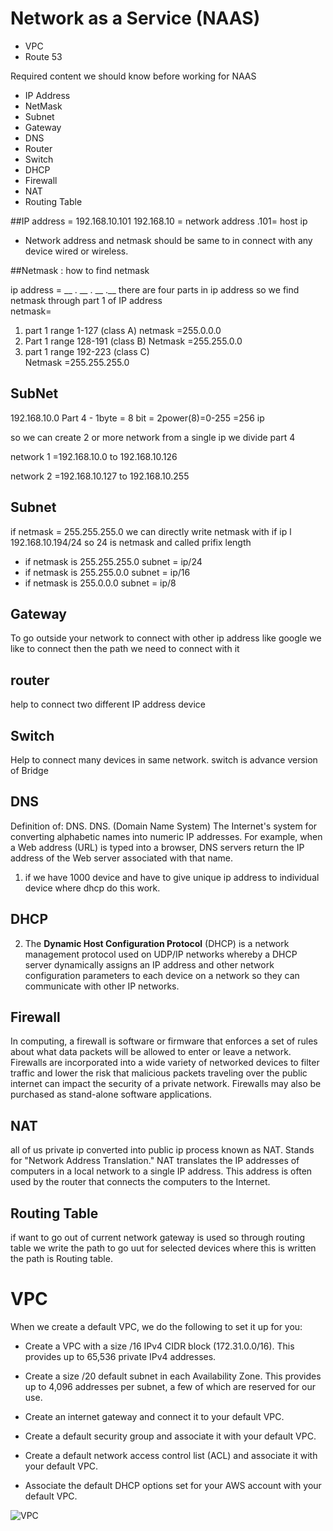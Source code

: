 # Network as a Service (NAAS)

* VPC
* Route 53 

Required content we should know before working for NAAS
* IP Address
* NetMask
* Subnet 
* Gateway
* DNS
* Router
* Switch
* DHCP
* Firewall
* NAT
* Routing Table

##IP address = 192.168.10.101
192.168.10 = network address 
.101= host ip

* Network address and netmask should be same to in connect
 with any device  wired or wireless.

##Netmask : how to find netmask 

ip address = __ . __ . __ .__
there are four parts in ip address
so we find netmask through part 1 of IP address  
netmask=
1. part 1 range 1-127  (class A)
        netmask =255.0.0.0
2. Part 1 range 128-191  (class B)
        Netmask =255.255.0.0
3. part 1 range 192-223   (class C)  
        Netmask =255.255.255.0

## SubNet
192.168.10.0 
Part 4 - 1byte = 8 bit = 2power(8)=0-255 =256 ip 

so we can create 2 or more network from a single ip we divide
 part 4 

network 1 =192.168.10.0 to 192.168.10.126

network 2 =192.168.10.127 to 192.168.10.255

## Subnet
if netmask = 255.255.255.0 
we can directly write netmask with if ip l 192.168.10.194/24 
so 24 is netmask and called prifix length
* if netmask is 255.255.255.0
 subnet = ip/24
* if netmask is 255.255.0.0
 subnet = ip/16
* if netmask is 255.0.0.0
 subnet = ip/8  

## Gateway
To go outside your network to connect with other ip address 
like google we like to connect then the path we need to
 connect with it 

## router 
help to connect two different IP address device 

## Switch 
Help to connect many devices in same network. switch is
 advance version of Bridge 

## DNS
Definition of: DNS. DNS. (Domain Name System) The Internet's
system for converting alphabetic names into numeric IP
addresses. For example, when a Web address (URL) is typed
into a browser, DNS servers return the IP address of the
Web server associated with that name.

1. if we have 1000 device and have to give unique ip address
 to individual device  where dhcp do this work.

## DHCP 

2. The __Dynamic Host Configuration Protocol__ (DHCP) is a
network management protocol used on UDP/IP networks whereby
a DHCP server dynamically assigns an IP address and other
network configuration parameters to each device on a
network so they can communicate with other IP networks.

## Firewall
In computing, a firewall is software or firmware that
 enforces a set of rules about what data packets will be
allowed to enter or leave a network. Firewalls are 
incorporated into a wide variety of networked devices to
filter traffic and lower the risk that malicious packets 
traveling over the public internet can impact the security 
of a private network. Firewalls may also be purchased as 
stand-alone software applications.


## NAT
all of us private ip converted into public ip process known as NAT.
Stands for "Network Address Translation." NAT translates the IP addresses of computers in a local network to a single IP address. This address is often used by the router that connects the computers to the Internet.

## Routing Table 
if want to go out of current network gateway is used so 
through routing table we write the path to go uut for
 selected devices 
where this is written the path is Routing table.

# VPC 
When we create a default VPC, we do the following to set it up for you:

* Create a VPC with a size /16 IPv4
 CIDR block (172.31.0.0/16). This
  provides up to 65,536 private IPv4
   addresses.

* Create a size /20 default subnet in
 each Availability Zone. This
  provides up to 4,096 addresses per
   subnet, a few of which are
    reserved for our use.

* Create an internet gateway and
 connect it to your default VPC.

* Create a default security group and 
associate it with your default VPC.

* Create a default network access
 control list (ACL) and associate it
  with your default VPC.

* Associate the default DHCP options
 set for your AWS account with your
  default VPC.

<img src="https://photos.app.goo.gl/MxNXLimgFKEdwofG8"
     alt="VPC"
     style="float: left; margin-right: 10px;" />
